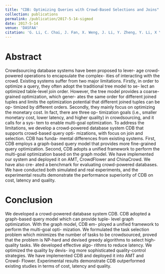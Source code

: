 ```yaml
---
title: "CDB: Optimizing Queries with Crowd-Based Selections and Joins"
collection: publications
permalink: /publication/2017-5-14-sigmod
date: 2017-5-14
venue: 'DASFAA'
citation: 'G. Li, C. Chai, J. Fan, X. Weng, J. Li, Y. Zheng, Y. Li, X Yu, X Zhang, <b>H. Yuan</b>, etc. &quot;MathGraph: A Knowledge Graph for Automatically Solving Mathematical Exercises.&quot; In <i>SIGMOD</i>, 2017. <a href="https://yuanhaitao.github.io/files/sigmod2017.pdf">pdf</a>'
---
```


Abstract
======
   Crowdsourcing database systems have been proposed to lever- age crowd-powered operations to encapsulate the complex- ities of interacting with the crowd. Existing systems suffer from two major limitations. Firstly, in order to optimize a query, they often adopt the traditional tree model to se- lect an optimized table-level join order. However, the tree model provides a coarse-grained optimization, which gener- ates the same order for different joined tuples and limits the optimization potential that different joined tuples can be op- timized by different orders. Secondly, they mainly focus on optimizing the monetary cost. In fact, there are three op- timization goals (i.e., smaller monetary cost, lower latency, and higher quality) in crowdsourcing, and it calls for a sys- tem to enable multi-goal optimization.
   To address the limitations, we develop a crowd-powered database system CDB that supports crowd-based query opti- mizations, with focus on join and selection. CDB has funda- mental differences from existing systems. First, CDB employs a graph-based query model that provides more fine-grained query optimization. Second, CDB adopts a unified framework to perform the multi-goal optimization based on the graph model. We have implemented our system and deployed it on AMT, CrowdFlower and ChinaCrowd. We have also cre- ated a benchmark for evaluating crowd-powered databases. We have conducted both simulated and real experiments, and the experimental results demonstrate the performance superiority of CDB on cost, latency and quality.
   
Conclusion
======
We developed a crowd-powered database system CDB. CDB adopted a graph-based query model which can provide tuple- level graph optimization. With the graph model, CDB em- ployed a unified framework to perform the multi-goal opti- mization. We formulated the task selection problem which minimizes the number of tasks to be crowdsourced, proved that the problem is NP-hard and devised greedy algorithms to select high-quality tasks. We developed effective algo- rithms to reduce latency. We optimized the quality by devis- ing more sophisticated quality-control strategies. We have implemented CDB and deployed it into AMT and Crowd- Flower. Experimental results demonstrate CDB outperformed existing studies in terms of cost, latency and quality.